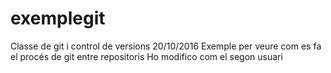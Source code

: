 
# exemplegit
Classe  de git i control de versions
20/10/2016 
Exemple per veure com es fa el procés de git entre repositoris
Ho modifico com el segon usuari
